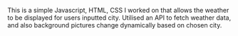 This is a simple Javascript, HTML, CSS I worked on that allows the weather to be displayed for users inputted city. Utilised an API to fetch weather data, and also background pictures change dynamically based on chosen city.
